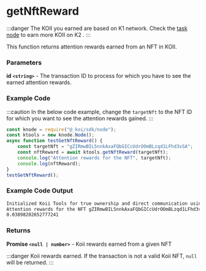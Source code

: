 # getNftReward

:::danger
The KOII you earned are based on K1 network. Check the [task node](../../../microservices-and-tasks/what-are-tasks/) to earn more KOII on K2 .
:::

This function returns attention rewards earned from an NFT in KOII.

### Parameters

**id ```<string>```** - The transaction ID to process for which you have to see the earned attention rewards.

### Example Code

:::caution
In the below code example, change the `targetNft` to the NFT ID for which you want to see the attention rewards gained.
:::

```javascript
const knode = require("@_koi/sdk/node");
const ktools = new knode.Node();
async function testGetNftReward() {
    const targetNft = "gZIRmwBIL5nnkAxaFQbGICcUdrOOmBLzqd1LFhd3vSA";
    const nftReward = await ktools.getNftReward(targetNft);
    console.log("Attention rewards for the NFT", targetNft);
    console.log(nftReward);
}
testGetNftReward();
```

### Example Code Output

```bash
Initialized Koii Tools for true ownership and direct communication using version QA7AIFVx1KBBmzC7WUNhJbDsHlSJArUT0jWrhZMZPS8
Attention rewards for the NFT gZIRmwBIL5nnkAxaFQbGICcUdrOOmBLzqd1LFhd3vSA
0.03898202652777241
```

### Returns

**Promise ```<null | number>```** - Koii rewards earned from a given NFT

:::danger
Koii rewards earned. If the transaction is not a valid Koii NFT, `null` will be returned.
:::
